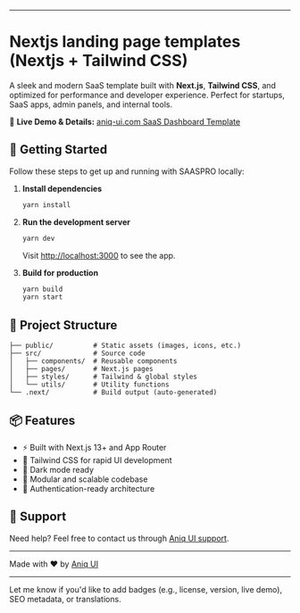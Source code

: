
---

# Nextjs landing page templates (Nextjs + Tailwind CSS)

A sleek and modern SaaS template built with **Next.js**, **Tailwind CSS**, and optimized for performance and developer experience. Perfect for startups, SaaS apps, admin panels, and internal tools.

🔗 **Live Demo & Details:** [aniq-ui.com SaaS Dashboard Template](https://www.aniq-ui.com/en/templates/saas-dashboard-nextjs-app-template)

## 🚀 Getting Started

Follow these steps to get up and running with SAASPRO locally:

1. **Install dependencies**

   ```sh
   yarn install
   ```

2. **Run the development server**

   ```sh
   yarn dev
   ```

   Visit [http://localhost:3000](http://localhost:3000) to see the app.

3. **Build for production**

   ```sh
   yarn build
   yarn start
   ```

## 🧠 Project Structure

```
├── public/          # Static assets (images, icons, etc.)
├── src/             # Source code
│   ├── components/  # Reusable components
│   ├── pages/       # Next.js pages
│   ├── styles/      # Tailwind & global styles
│   └── utils/       # Utility functions
└── .next/           # Build output (auto-generated)
```

## 📦 Features

* ⚡ Built with Next.js 13+ and App Router
* 🎨 Tailwind CSS for rapid UI development
* 🌙 Dark mode ready
* 🧩 Modular and scalable codebase
* 🔐 Authentication-ready architecture

## 💬 Support

Need help? Feel free to contact us through [Aniq UI support](https://www.aniq-ui.com/#contact).

---

Made with ❤️ by [Aniq UI](https://www.aniq-ui.com)

---

Let me know if you'd like to add badges (e.g., license, version, live demo), SEO metadata, or translations.
